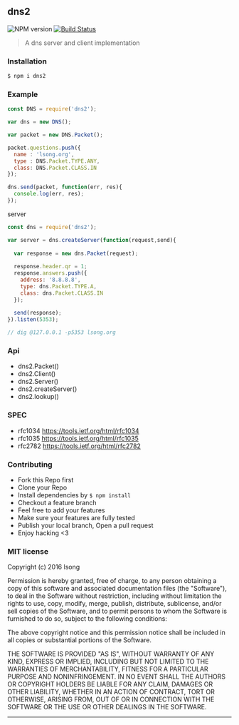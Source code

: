 ## dns2 

![NPM version](https://img.shields.io/npm/v/dns2.svg?style=flat)
[![Build Status](https://travis-ci.org/song940/node-dns.svg?branch=master)](https://travis-ci.org/song940/node-dns)

> A dns server and client implementation

### Installation

```bash
$ npm i dns2
```

### Example

```js
const DNS = require('dns2');

var dns = new DNS();

var packet = new DNS.Packet();

packet.questions.push({
  name : 'lsong.org',
  type : DNS.Packet.TYPE.ANY,
  class: DNS.Packet.CLASS.IN
});

dns.send(packet, function(err, res){
  console.log(err, res);
});

```

server

```js
const dns = require('dns2');

var server = dns.createServer(function(request,send){
  
  var response = new dns.Packet(request);
  
  response.header.qr = 1;
  response.answers.push({
    address: '8.8.8.8',
    type: dns.Packet.TYPE.A,
    class: dns.Packet.CLASS.IN
  });
  
  send(response);
}).listen(5353);

// dig @127.0.0.1 -p5353 lsong.org

```

### Api

- dns2.Packet()
- dns2.Client()
- dns2.Server()
- dns2.createServer()
- dns2.lookup()

### SPEC

+ rfc1034 https://tools.ietf.org/html/rfc1034
+ rfc1035 https://tools.ietf.org/html/rfc1035
+ rfc2782 https://tools.ietf.org/html/rfc2782

### Contributing
- Fork this Repo first
- Clone your Repo
- Install dependencies by `$ npm install`
- Checkout a feature branch
- Feel free to add your features
- Make sure your features are fully tested
- Publish your local branch, Open a pull request
- Enjoy hacking <3

### MIT license
Copyright (c) 2016 lsong

Permission is hereby granted, free of charge, to any person obtaining a copy
of this software and associated documentation files (the &quot;Software&quot;), to deal
in the Software without restriction, including without limitation the rights
to use, copy, modify, merge, publish, distribute, sublicense, and/or sell
copies of the Software, and to permit persons to whom the Software is
furnished to do so, subject to the following conditions:

The above copyright notice and this permission notice shall be included in
all copies or substantial portions of the Software.

THE SOFTWARE IS PROVIDED &quot;AS IS&quot;, WITHOUT WARRANTY OF ANY KIND, EXPRESS OR
IMPLIED, INCLUDING BUT NOT LIMITED TO THE WARRANTIES OF MERCHANTABILITY,
FITNESS FOR A PARTICULAR PURPOSE AND NONINFRINGEMENT. IN NO EVENT SHALL THE
AUTHORS OR COPYRIGHT HOLDERS BE LIABLE FOR ANY CLAIM, DAMAGES OR OTHER
LIABILITY, WHETHER IN AN ACTION OF CONTRACT, TORT OR OTHERWISE, ARISING FROM,
OUT OF OR IN CONNECTION WITH THE SOFTWARE OR THE USE OR OTHER DEALINGS IN
THE SOFTWARE.

---

